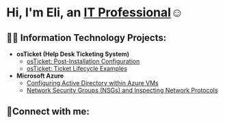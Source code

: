 <h1>Hi, I'm Eli, an <a href="https://www.linkedin.com/in/eli-marquez-0966b9227/">IT Professional</a>☺</h1>

<h2>👨‍💻 Information Technology Projects:</h2>

- <b>osTicket (Help Desk Ticketing System)</b>
  - [osTicket: Post-Installation Configuration](https://github.com/elierickmarquez/post-install-config)
  - [osTicket: Ticket Lifecycle Examples](https://github.com/elierickmarquez/ticket-lifecycle)
- <b>Microsoft Azure</b>
  - [Configuring Active Directory within Azure VMs](https://github.com/elierickmarquez/configure-ad)
  - [Network Security Groups (NSGs) and Inspecting Network Protocols](https://github.com/elierickmarquez/azure-network-protocols)

<h2>🤳Connect with me:</h2>


[linkedin]: https://www.linkedin.com/in/eli-marquez-0966b9227/
